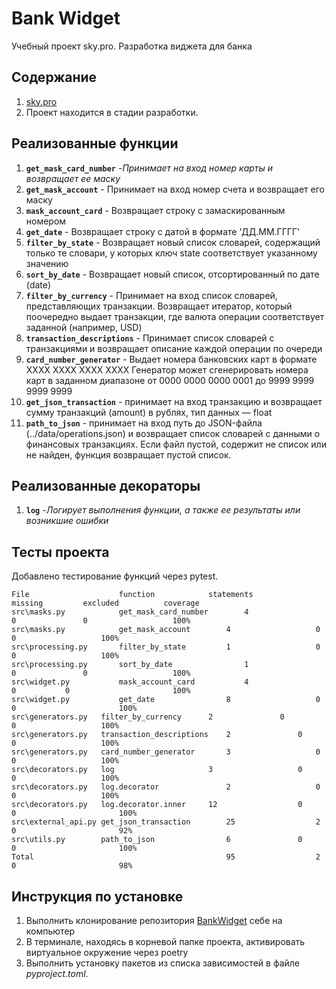 # Bank Widget
Учебный проект sky.pro. Разработка виджета для банка

## Содержание
1. [sky.pro](https://my.sky.pro)
2. Проект находится в стадии разработки.
 
## Реализованные функции
1. **`get_mask_card_number`** -_Принимает на вход номер карты и возвращает ее маску_
2. **`get_mask_account`** - Принимает на вход номер счета и возвращает его маску
3. **`mask_account_card`** - Возвращает строку с замаскированным номером
4. **`get_date`** - Возвращает строку с датой в формате 'ДД.ММ.ГГГГ'
5. **`filter_by_state`** - Возвращает новый список словарей, содержащий только те словари, у которых ключ state соответствует указанному значению
6. **`sort_by_date`** - Возвращает новый список, отсортированный по дате (date)
7. **`filter_by_currency`** - Принимает на вход список словарей, представляющих транзакции.
Возвращает итератор, который поочередно выдает транзакции, где валюта операции соответствует заданной (например, USD)
8. **`transaction_descriptions`** - Принимает список словарей с транзакциями и возвращает описание каждой операции по очереди
9. **`card_number_generator`** - Выдает номера банковских карт в формате XXXX XXXX XXXX XXXX
Генератор может сгенерировать номера карт в заданном диапазоне от 0000 0000 0000 0001 до 9999 9999 9999 9999
10. **`get_json_transaction`** - принимает на вход транзакцию и возвращает сумму транзакций (amount) в рублях, тип данных — float
11. **`path_to_json`** - принимает на вход путь до JSON-файла (../data/operations.json) и возвращает список словарей с данными о финансовых транзакциях.
Если файл пустой, содержит не список или не найден, функция возвращает пустой список.

## Реализованные декораторы
1. **`log`** -_Логирует выполнения функции, а также ее результаты или возникшие ошибки_

## Тесты проекта
Добавлено тестирование функций через pytest.


~~~
File        	        function        	statements	        missing     	excluded	      coverage
src\masks.py	        get_mask_card_number        4	                0           	0                	100%
src\masks.py	        get_mask_account	    4	                0              	0	                100%
src\processing.py       filter_by_state 	    1               	0	        0	                100%
src\processing.py       sort_by_date	            1	                0           	0	                100%
src\widget.py	        mask_account_card   	    4               	0	        0           	        100%
src\widget.py	        get_date	            8                   0           	0           	        100%
src\generators.py	filter_by_currency	    2           	0	        0	                100%
src\generators.py	transaction_descriptions    2           	0	        0	                100%
src\generators.py	card_number_generator	    3               	0	        0	                100%
src\decorators.py	log	                    3	                0               0	                100%
src\decorators.py	log.decorator               2 	            	0       	0	                100%
src\decorators.py	log.decorator.inner	    12	                0	        0   	                100%
src\external_api.py	get_json_transaction	    25	                2	        0                       92%
src\utils.py    	path_to_json	            6           	0       	0           	        100%
Total	 	                                    95              	2	        0                       98%
~~~~


## Инструкция по установке
1. Выполнить клонирование репозитория [BankWidget](https://github.com/MikSol777/progect-bank-wiget) себе на компьютер
2. В терминале, находясь в корневой папке проекта, активировать виртуальное окружение через poetry
3. Выполнить установку пакетов из списка зависимостей в файле _pyproject.toml_.
